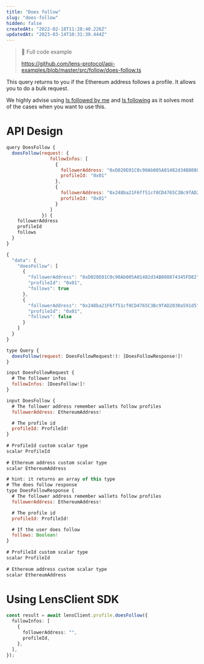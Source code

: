 ```yaml
---
title: "Does follow"
slug: "does-follow"
hidden: false
createdAt: "2022-02-18T11:28:40.226Z"
updatedAt: "2023-03-14T10:31:39.444Z"
---
```

> 📘 Full code example
> 
> <https://github.com/lens-protocol/api-examples/blob/master/src/follow/does-follow.ts>

This query returns to you if the Ethereum address follows a profile. It allows you to do a bulk request.

We highly advise using [Is followed by me](doc:is-followed-by-me) and [Is following](doc:is-following) as it solves most of the cases when you want to use this. 

# API Design

```javascript Example operation
query DoesFollow {
  doesFollow(request: { 
             	followInfos: [
                  {
                    followerAddress: "0xD020E01C0c90Ab005A01482d34B808874345FD82",
                    profileId: "0x01"
                  },
                  {
                    followerAddress: "0x248ba21F6ff51cf0CD4765C3Bc9fAD2030a591d5",
                    profileId: "0x01"
                  }
                ] 
             }) {
    followerAddress
    profileId
    follows
  }
}
```
```javascript Example response
{
  "data": {
    "doesFollow": [
      {
        "followerAddress": "0xD020E01C0c90Ab005A01482d34B808874345FD82",
        "profileId": "0x01",
        "follows": true
      },
      {
        "followerAddress": "0x248ba21F6ff51cf0CD4765C3Bc9fAD2030a591d5",
        "profileId": "0x01",
        "follows": false
      }
    ]
  }
}
```
```javascript Query interface
type Query {
  doesFollow(request: DoesFollowRequest!): [DoesFollowResponse!]!
}
```
```javascript Request
input DoesFollowRequest {
  # The follower infos
  followInfos: [DoesFollow!]!
}

input DoesFollow {
  # The follower address remember wallets follow profiles
  followerAddress: EthereumAddress!

  # The profile id
  profileId: ProfileId!
}
  
# ProfileId custom scalar type
scalar ProfileId
  
# Ethereum address custom scalar type
scalar EthereumAddress
```
```javascript Response
# hint: it returns an array of this type
# The does follow response
type DoesFollowResponse {
  # The follower address remember wallets follow profiles
  followerAddress: EthereumAddress!

  # The profile id
  profileId: ProfileId!

  # If the user does follow
  follows: Boolean!
}
  
# ProfileId custom scalar type
scalar ProfileId
  
# Ethereum address custom scalar type
scalar EthereumAddress
```



# 

# Using LensClient SDK

```typescript
const result = await lensClient.profile.doesFollow({
  followInfos: [
    {
      followerAddress: "",
      profileId,
    },
  ],
});

```